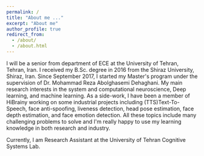 ```yaml
---
permalink: /
title: "About me ..."
excerpt: "About me"
author_profile: true
redirect_from: 
  - /about/
  - /about.html
---
```


I will be a senior from department of ECE at the University of Tehran, Tehran, Iran. I received my B.Sc. degree in 2016 from the Shiraz University, Shiraz, Iran. Since September 2017, I started my Master's program under the supervision of Dr. Mohammad Reza Abolghasemi Dehaghani. My main research interests in the system and computational neuroscience, Deep learning, and  machine learning.
As a side-work, I have been a member of HiBrainy working on some industrial projects including (TTS)Text-To-Speech, face anti-spoofing, liveness detection, head pose estimation, face depth estimation, and face emotion detection. All these topics include many challenging problems to solve and I'm really happy to use my learning knowledge in both research and industry.

Currently, I am Research Assistant at the University of Tehran Cognitive Systems Lab. 



